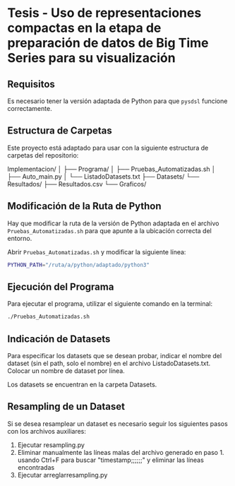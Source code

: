 # Tesis - Uso de representaciones compactas en la etapa de preparación de datos de Big Time Series para su visualización 

## Requisitos

Es necesario tener la versión adaptada de Python para que `pysdsl` funcione correctamente. 

## Estructura de Carpetas

Este proyecto está adaptado para usar con la siguiente estructura de carpetas del repositorio:

Implementacion/
│
├── Programa/
│ ├── Pruebas_Automatizadas.sh
│ ├── Auto_main.py
│ └── ListadoDatasets.txt
├── Datasets/
└── Resultados/
├── Resultados.csv
└── Graficos/



## Modificación de la Ruta de Python

Hay que modificar la ruta de la versión de Python adaptada en el archivo `Pruebas_Automatizadas.sh` para que apunte a la ubicación correcta del entorno.

Abrir `Pruebas_Automatizadas.sh` y modificar la siguiente línea:
```sh
PYTHON_PATH="/ruta/a/python/adaptado/python3"
```

## Ejecución del Programa

Para ejecutar el programa, utilizar el siguiente comando en la terminal:

```sh
./Pruebas_Automatizadas.sh
```

## Indicación de Datasets
Para especificar los datasets que se desean probar, indicar el nombre del dataset (sin el path, solo el nombre) en el archivo ListadoDatasets.txt. Colocar un nombre de dataset por línea.

Los datasets se encuentran en la carpeta Datasets.

## Resampling de un Dataset
Si se desea resamplear un dataset es necesario seguir los siguientes pasos con los archivos auxiliares:

1. Ejecutar resampling.py
2. Eliminar manualmente las líneas malas del archivo generado en paso 1. usando Ctrl+F para buscar "timestamp;;;;;;" y eliminar las líneas encontradas 
3. Ejecutar arreglarresampling.py

